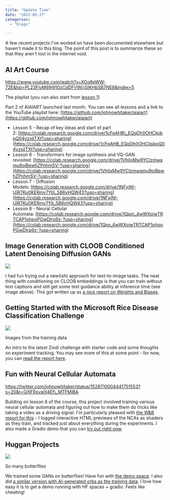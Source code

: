 ```yaml
---
title: "Update Time"
date: "2022-05-27"
categories:
  - "blogs"

---
```


A few recent projects I've worked on have been documented elsewhere but haven't made it to this blog. The point of this post is to summarize these so that they aren't lost in the internet void.

## AI Art Course

https://www.youtube.com/watch?v=XGq6eWW-72E&list=PL23FjyM69j910zCdDFVWcjSIKHbSB7NE8&index=5

The playlist (you can also start from [lesson 1](https://www.youtube.com/watch?v=p814BapRq2U&list=PL23FjyM69j910zCdDFVWcjSIKHbSB7NE8))

Part 2 of AIAIART launched last month. You can see all lessons and a link to the YouTube playlist here: [https://github.com/johnowhitaker/aiaiart](https://github.com/johnowhitaker/aiaiart)

- Lesson 5 - Recap of key ideas and start of part 2: [https://colab.research.google.com/drive/1cFqAHB\_EQqDh0OHCIpikpQ04yzsjITXt?usp=sharing](https://colab.research.google.com/drive/1cFqAHB_EQqDh0OHCIpikpQ04yzsjITXt?usp=sharing)
- Lesson 6 - Transformers for image synthesis and VQ-GAN revisited: [https://colab.research.google.com/drive/1VhiIxMw9YClzmwamu9oiBewhZPnhmSV-?usp=sharing](https://colab.research.google.com/drive/1VhiIxMw9YClzmwamu9oiBewhZPnhmSV-?usp=sharing)
- Lesson 7 - Diffusion Models: [https://colab.research.google.com/drive/1NFxjNI-UIR7Ku0KERmv7Yb\_586vHQW43?usp=sharing](https://colab.research.google.com/drive/1NFxjNI-UIR7Ku0KERmv7Yb_586vHQW43?usp=sharing)
- Lesson 8 - Neural Cellular Automata: [https://colab.research.google.com/drive/1Qpx\_4wWXoiwTRTCAP1ohpoPGwDIrp9z-?usp=sharing](https://colab.research.google.com/drive/1Qpx_4wWXoiwTRTCAP1ohpoPGwDIrp9z-?usp=sharing)

## Image Generation with CLOOB Conditioned Latent Denoising Diffusion GANs

![](https://datasciencecastnethome.files.wordpress.com/2022/05/screenshot-from-2022-05-27-08-19-26.png?w=1018)

I had fun trying out a new(ish) approach for text-to-image tasks. The neat thing with conditioning on CLOOB embeddings is that you can train without text captions and still get some text guidance ability at inference time (see image above). This got written up as [a nice report on Weights and Biases](https://wandb.ai/johnowhitaker/cclddg_report/reports/New-Techniques-for-Generating-Images-with-Text--VmlldzoxOTc1NDU3).

## Getting Started with the Microsoft Rice Disease Classification Challenge

![](https://datasciencecastnethome.files.wordpress.com/2022/05/screenshot-from-2022-05-17-11-25-23.png?w=766)

Images from the training data

An intro to the latest Zindi challenge with starter code and some thoughts on experiment tracking. You may see more of this at some point - for now, you can [read the report here](https://wandb.ai/johnowhitaker/rice_challenge/reports/Getting-Started-with-the-Microsoft-Rice-Disease-Classification-Challenge--VmlldzoyMDIyMzE0).

## Fun with Neural Cellular Automata

https://twitter.com/johnowhitaker/status/1528710004441751553?s=20&t=GifiFRsva0l4Ef\_MTFMjBA

Building on lesson 8 of the course, this project involved training various neural cellular automata and figuring out how to make them do tricks like taking a video as a driving signal. I'm particularly pleased with [the W&B report for this](https://wandb.ai/johnowhitaker/nca/reports/Fun-with-Neural-Cellular-Automata--VmlldzoyMDQ5Mjg0) - I logged interactive HTML previews of the NCAs as shaders as they train, and tracked just about everything during the experiments. I also made a Gradio demo that you can [try out right now](https://huggingface.co/spaces/Gradio-Blocks/video_nca).

## Huggan Projects

![](https://datasciencecastnethome.files.wordpress.com/2022/05/0004.png?w=1024)

So many butterflies

We trained some GANs on butterflies! Have fun with [the demo space](https://huggingface.co/spaces/huggan/butterfly-gan). I also did [a similar version with AI-generated orbs as the training data](https://huggingface.co/spaces/johnowhitaker/orbgan_demo). I love how easy it is to get a demo running with HF spaces + gradio. Feels like cheating!

